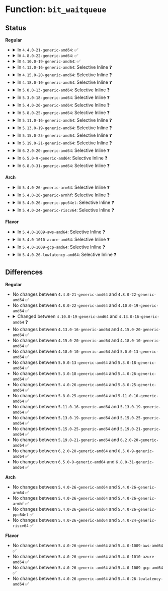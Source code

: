 # Function: <code>bit_waitqueue</code>

## Status
<b>Regular</b>
<ul>
<li>
<details>
<summary>In <code>4.4.0-21-generic-amd64</code>: ✅</summary>

```c
wait_queue_head_t * bit_waitqueue(void * word, int bit)
```

```json
{
  "name": "bit_waitqueue",
  "collision_type": "Unique Global",
  "inline_type": "No",
  "funcs": [
    {
      "addr": 18446744071579645600,
      "name": "bit_waitqueue",
      "external": true,
      "loc": "kernel/sched/wait.c:486",
      "file": "kernel/sched/wait.c",
      "inline": "seen, unknown",
      "caller_inline": [],
      "caller_func": [
        "kernel/sched/wait.c:wake_up_bit",
        "kernel/sched/wait.c:wake_up_atomic_t",
        "kernel/sched/wait.c:out_of_line_wait_on_bit",
        "kernel/sched/wait.c:out_of_line_wait_on_bit_timeout",
        "kernel/sched/wait.c:out_of_line_wait_on_bit_lock",
        "kernel/sched/wait.c:out_of_line_wait_on_atomic_t",
        "fs/inode.c:__wait_on_freeing_inode",
        "fs/inode.c:inode_dio_wait",
        "fs/fs-writeback.c:__inode_wait_for_writeback",
        "fs/fs-writeback.c:inode_sleep_on_writeback",
        "fs/block_dev.c:blkdev_get"
      ]
    }
  ],
  "symbols": [
    {
      "addr": 18446744071579645600,
      "name": "bit_waitqueue",
      "section": ".text",
      "bind": "STB_GLOBAL",
      "size": 151
    }
  ]
}
```
</details>
</li>
<li>
<details>
<summary>In <code>4.8.0-22-generic-amd64</code>: ✅</summary>

```c
wait_queue_head_t * bit_waitqueue(void * word, int bit)
```

```json
{
  "name": "bit_waitqueue",
  "collision_type": "Unique Global",
  "inline_type": "No",
  "funcs": [
    {
      "addr": 18446744071579660320,
      "name": "bit_waitqueue",
      "external": true,
      "loc": "kernel/sched/wait.c:486",
      "file": "kernel/sched/wait.c",
      "inline": "seen, unknown",
      "caller_inline": [],
      "caller_func": [
        "kernel/sched/wait.c:wake_up_atomic_t",
        "kernel/sched/wait.c:out_of_line_wait_on_atomic_t",
        "kernel/sched/wait.c:wake_up_bit",
        "kernel/sched/wait.c:out_of_line_wait_on_bit_lock",
        "kernel/sched/wait.c:out_of_line_wait_on_bit_timeout",
        "kernel/sched/wait.c:out_of_line_wait_on_bit",
        "fs/inode.c:inode_dio_wait",
        "fs/inode.c:__wait_on_freeing_inode",
        "fs/fs-writeback.c:inode_sleep_on_writeback",
        "fs/fs-writeback.c:__inode_wait_for_writeback",
        "fs/block_dev.c:blkdev_get"
      ]
    }
  ],
  "symbols": [
    {
      "addr": 18446744071579660320,
      "name": "bit_waitqueue",
      "section": ".text",
      "bind": "STB_GLOBAL",
      "size": 165
    }
  ]
}
```
</details>
</li>
<li>
<details>
<summary>In <code>4.10.0-19-generic-amd64</code>: ✅</summary>

```c
wait_queue_head_t * bit_waitqueue(void * word, int bit)
```

```json
{
  "name": "bit_waitqueue",
  "collision_type": "Unique Global",
  "inline_type": "No",
  "funcs": [
    {
      "addr": 18446744071579558288,
      "name": "bit_waitqueue",
      "external": true,
      "loc": "kernel/sched/core.c:7534",
      "file": "kernel/sched/core.c",
      "inline": "seen, unknown",
      "caller_inline": [],
      "caller_func": [
        "kernel/sched/wait.c:wake_up_atomic_t",
        "kernel/sched/wait.c:out_of_line_wait_on_atomic_t",
        "kernel/sched/wait.c:wake_up_bit",
        "kernel/sched/wait.c:out_of_line_wait_on_bit_lock",
        "kernel/sched/wait.c:out_of_line_wait_on_bit_timeout",
        "kernel/sched/wait.c:out_of_line_wait_on_bit",
        "fs/inode.c:inode_dio_wait",
        "fs/inode.c:__wait_on_freeing_inode",
        "fs/fs-writeback.c:inode_sleep_on_writeback",
        "fs/fs-writeback.c:__inode_wait_for_writeback",
        "fs/block_dev.c:blkdev_get"
      ]
    }
  ],
  "symbols": [
    {
      "addr": 18446744071579558288,
      "name": "bit_waitqueue",
      "section": ".text",
      "bind": "STB_GLOBAL",
      "size": 51
    }
  ]
}
```
</details>
</li>
<li>
<details>
<summary>In <code>4.13.0-16-generic-amd64</code>: Selective Inline ❓</summary>

```c
struct wait_queue_head * bit_waitqueue(void * word, int bit)
```

```json
{
  "name": "bit_waitqueue",
  "collision_type": "Unique Global",
  "inline_type": "Selective",
  "funcs": [
    {
      "addr": 18446744071579671749,
      "name": "bit_waitqueue",
      "external": true,
      "loc": "kernel/sched/wait_bit.c:14",
      "file": "kernel/sched/wait_bit.c",
      "inline": "not declared, inlined",
      "caller_inline": [
        "kernel/sched/wait_bit.c:wake_up_atomic_t",
        "kernel/sched/wait_bit.c:out_of_line_wait_on_atomic_t",
        "kernel/sched/wait_bit.c:wake_up_bit",
        "kernel/sched/wait_bit.c:out_of_line_wait_on_bit_lock",
        "kernel/sched/wait_bit.c:out_of_line_wait_on_bit_timeout",
        "kernel/sched/wait_bit.c:out_of_line_wait_on_bit"
      ],
      "caller_func": [
        "fs/inode.c:inode_dio_wait",
        "fs/inode.c:__wait_on_freeing_inode",
        "fs/fs-writeback.c:inode_sleep_on_writeback",
        "fs/fs-writeback.c:__inode_wait_for_writeback",
        "fs/block_dev.c:blkdev_get"
      ]
    }
  ],
  "symbols": [
    {
      "addr": 18446744071579671392,
      "name": "bit_waitqueue",
      "section": ".text",
      "bind": "STB_GLOBAL",
      "size": 51
    }
  ]
}
```
</details>
</li>
<li>
<details>
<summary>In <code>4.15.0-20-generic-amd64</code>: Selective Inline ❓</summary>

```c
struct wait_queue_head * bit_waitqueue(void * word, int bit)
```

```json
{
  "name": "bit_waitqueue",
  "collision_type": "Unique Global",
  "inline_type": "Selective",
  "funcs": [
    {
      "addr": 18446744071579702501,
      "name": "bit_waitqueue",
      "external": true,
      "loc": "kernel/sched/wait_bit.c:14",
      "file": "kernel/sched/wait_bit.c",
      "inline": "not declared, inlined",
      "caller_inline": [
        "kernel/sched/wait_bit.c:wake_up_atomic_t",
        "kernel/sched/wait_bit.c:out_of_line_wait_on_atomic_t",
        "kernel/sched/wait_bit.c:wake_up_bit",
        "kernel/sched/wait_bit.c:out_of_line_wait_on_bit_lock",
        "kernel/sched/wait_bit.c:out_of_line_wait_on_bit_timeout",
        "kernel/sched/wait_bit.c:out_of_line_wait_on_bit"
      ],
      "caller_func": [
        "fs/inode.c:inode_dio_wait",
        "fs/inode.c:__wait_on_freeing_inode",
        "fs/fs-writeback.c:inode_sleep_on_writeback",
        "fs/fs-writeback.c:__inode_wait_for_writeback",
        "fs/block_dev.c:blkdev_get"
      ]
    }
  ],
  "symbols": [
    {
      "addr": 18446744071579702144,
      "name": "bit_waitqueue",
      "section": ".text",
      "bind": "STB_GLOBAL",
      "size": 51
    }
  ]
}
```
</details>
</li>
<li>
<details>
<summary>In <code>4.18.0-10-generic-amd64</code>: Selective Inline ❓</summary>

```c
struct wait_queue_head * bit_waitqueue(void * word, int bit)
```

```json
{
  "name": "bit_waitqueue",
  "collision_type": "Unique Global",
  "inline_type": "Selective",
  "funcs": [
    {
      "addr": 18446744071579736677,
      "name": "bit_waitqueue",
      "external": true,
      "loc": "kernel/sched/wait_bit.c:11",
      "file": "kernel/sched/wait_bit.c",
      "inline": "not declared, inlined",
      "caller_inline": [
        "kernel/sched/wait_bit.c:wake_up_bit",
        "kernel/sched/wait_bit.c:out_of_line_wait_on_bit_lock",
        "kernel/sched/wait_bit.c:out_of_line_wait_on_bit_timeout",
        "kernel/sched/wait_bit.c:out_of_line_wait_on_bit"
      ],
      "caller_func": [
        "fs/inode.c:inode_dio_wait",
        "fs/inode.c:__wait_on_freeing_inode",
        "fs/fs-writeback.c:inode_sleep_on_writeback",
        "fs/fs-writeback.c:__inode_wait_for_writeback",
        "fs/block_dev.c:blkdev_get"
      ]
    }
  ],
  "symbols": [
    {
      "addr": 18446744071579736272,
      "name": "bit_waitqueue",
      "section": ".text",
      "bind": "STB_GLOBAL",
      "size": 51
    }
  ]
}
```
</details>
</li>
<li>
<details>
<summary>In <code>5.0.0-13-generic-amd64</code>: Selective Inline ❓</summary>

```c
struct wait_queue_head * bit_waitqueue(void * word, int bit)
```

```json
{
  "name": "bit_waitqueue",
  "collision_type": "Unique Global",
  "inline_type": "Selective",
  "funcs": [
    {
      "addr": 18446744071579776357,
      "name": "bit_waitqueue",
      "external": true,
      "loc": "kernel/sched/wait_bit.c:11",
      "file": "kernel/sched/wait_bit.c",
      "inline": "not declared, inlined",
      "caller_inline": [
        "kernel/sched/wait_bit.c:wake_up_bit",
        "kernel/sched/wait_bit.c:out_of_line_wait_on_bit_lock",
        "kernel/sched/wait_bit.c:out_of_line_wait_on_bit_timeout",
        "kernel/sched/wait_bit.c:out_of_line_wait_on_bit"
      ],
      "caller_func": [
        "fs/inode.c:inode_dio_wait",
        "fs/inode.c:__wait_on_freeing_inode",
        "fs/fs-writeback.c:inode_sleep_on_writeback",
        "fs/fs-writeback.c:__inode_wait_for_writeback",
        "fs/block_dev.c:blkdev_get"
      ]
    }
  ],
  "symbols": [
    {
      "addr": 18446744071579775952,
      "name": "bit_waitqueue",
      "section": ".text",
      "bind": "STB_GLOBAL",
      "size": 51
    }
  ]
}
```
</details>
</li>
<li>
<details>
<summary>In <code>5.3.0-18-generic-amd64</code>: Selective Inline ❓</summary>

```c
struct wait_queue_head * bit_waitqueue(void * word, int bit)
```

```json
{
  "name": "bit_waitqueue",
  "collision_type": "Unique Global",
  "inline_type": "Selective",
  "funcs": [
    {
      "addr": 18446744071579804021,
      "name": "bit_waitqueue",
      "external": true,
      "loc": "kernel/sched/wait_bit.c:12",
      "file": "kernel/sched/wait_bit.c",
      "inline": "not declared, inlined",
      "caller_inline": [
        "kernel/sched/wait_bit.c:wake_up_bit",
        "kernel/sched/wait_bit.c:out_of_line_wait_on_bit_lock",
        "kernel/sched/wait_bit.c:out_of_line_wait_on_bit_timeout",
        "kernel/sched/wait_bit.c:out_of_line_wait_on_bit"
      ],
      "caller_func": [
        "fs/inode.c:inode_dio_wait",
        "fs/inode.c:__wait_on_freeing_inode",
        "fs/fs-writeback.c:inode_sleep_on_writeback",
        "fs/fs-writeback.c:__inode_wait_for_writeback",
        "fs/block_dev.c:bd_start_claiming"
      ]
    }
  ],
  "symbols": [
    {
      "addr": 18446744071579803616,
      "name": "bit_waitqueue",
      "section": ".text",
      "bind": "STB_GLOBAL",
      "size": 51
    }
  ]
}
```
</details>
</li>
<li>
<details>
<summary>In <code>5.4.0-26-generic-amd64</code>: Selective Inline ❓</summary>

```c
struct wait_queue_head * bit_waitqueue(void * word, int bit)
```

```json
{
  "name": "bit_waitqueue",
  "collision_type": "Unique Global",
  "inline_type": "Selective",
  "funcs": [
    {
      "addr": 18446744071579851589,
      "name": "bit_waitqueue",
      "external": true,
      "loc": "kernel/sched/wait_bit.c:12",
      "file": "kernel/sched/wait_bit.c",
      "inline": "not declared, inlined",
      "caller_inline": [
        "kernel/sched/wait_bit.c:wake_up_bit",
        "kernel/sched/wait_bit.c:out_of_line_wait_on_bit_lock",
        "kernel/sched/wait_bit.c:out_of_line_wait_on_bit_timeout",
        "kernel/sched/wait_bit.c:out_of_line_wait_on_bit"
      ],
      "caller_func": [
        "fs/inode.c:inode_dio_wait",
        "fs/inode.c:__wait_on_freeing_inode",
        "fs/fs-writeback.c:inode_sleep_on_writeback",
        "fs/fs-writeback.c:__inode_wait_for_writeback",
        "fs/block_dev.c:bd_start_claiming"
      ]
    }
  ],
  "symbols": [
    {
      "addr": 18446744071579851184,
      "name": "bit_waitqueue",
      "section": ".text",
      "bind": "STB_GLOBAL",
      "size": 51
    }
  ]
}
```
</details>
</li>
<li>
<details>
<summary>In <code>5.8.0-25-generic-amd64</code>: Selective Inline ❓</summary>

```c
struct wait_queue_head * bit_waitqueue(void * word, int bit)
```

```json
{
  "name": "bit_waitqueue",
  "collision_type": "Unique Global",
  "inline_type": "Selective",
  "funcs": [
    {
      "addr": 18446744071591202716,
      "name": "bit_waitqueue",
      "external": true,
      "loc": "kernel/sched/wait_bit.c:12",
      "file": "kernel/sched/wait_bit.c",
      "inline": "not declared, inlined",
      "caller_inline": [
        "kernel/sched/wait_bit.c:wake_up_bit",
        "kernel/sched/wait_bit.c:out_of_line_wait_on_bit_lock",
        "kernel/sched/wait_bit.c:out_of_line_wait_on_bit_timeout",
        "kernel/sched/wait_bit.c:out_of_line_wait_on_bit"
      ],
      "caller_func": [
        "fs/inode.c:inode_dio_wait",
        "fs/inode.c:__wait_on_freeing_inode",
        "fs/fs-writeback.c:inode_sleep_on_writeback",
        "fs/fs-writeback.c:__inode_wait_for_writeback",
        "fs/block_dev.c:bd_start_claiming"
      ]
    }
  ],
  "symbols": [
    {
      "addr": 18446744071579889904,
      "name": "bit_waitqueue",
      "section": ".text",
      "bind": "STB_GLOBAL",
      "size": 51
    }
  ]
}
```
</details>
</li>
<li>
<details>
<summary>In <code>5.11.0-16-generic-amd64</code>: Selective Inline ❓</summary>

```c
struct wait_queue_head * bit_waitqueue(void * word, int bit)
```

```json
{
  "name": "bit_waitqueue",
  "collision_type": "Unique Global",
  "inline_type": "Selective",
  "funcs": [
    {
      "addr": 18446744071591697804,
      "name": "bit_waitqueue",
      "external": true,
      "loc": "kernel/sched/wait_bit.c:12",
      "file": "kernel/sched/wait_bit.c",
      "inline": "not declared, inlined",
      "caller_inline": [
        "kernel/sched/wait_bit.c:wake_up_bit",
        "kernel/sched/wait_bit.c:out_of_line_wait_on_bit_lock",
        "kernel/sched/wait_bit.c:out_of_line_wait_on_bit_timeout",
        "kernel/sched/wait_bit.c:out_of_line_wait_on_bit"
      ],
      "caller_func": [
        "fs/inode.c:inode_dio_wait",
        "fs/inode.c:__wait_on_freeing_inode",
        "fs/fs-writeback.c:inode_sleep_on_writeback",
        "fs/fs-writeback.c:__inode_wait_for_writeback",
        "fs/block_dev.c:bd_prepare_to_claim",
        "fs/ext4/fast_commit.c:ext4_fc_wait_committing_inode"
      ]
    }
  ],
  "symbols": [
    {
      "addr": 18446744071579884528,
      "name": "bit_waitqueue",
      "section": ".text",
      "bind": "STB_GLOBAL",
      "size": 51
    }
  ]
}
```
</details>
</li>
<li>
<details>
<summary>In <code>5.13.0-19-generic-amd64</code>: Selective Inline ❓</summary>

```c
struct wait_queue_head * bit_waitqueue(void * word, int bit)
```

```json
{
  "name": "bit_waitqueue",
  "collision_type": "Unique Global",
  "inline_type": "Selective",
  "funcs": [
    {
      "addr": 18446744071591640316,
      "name": "bit_waitqueue",
      "external": true,
      "loc": "kernel/sched/wait_bit.c:12",
      "file": "kernel/sched/wait_bit.c",
      "inline": "not declared, inlined",
      "caller_inline": [
        "kernel/sched/wait_bit.c:wake_up_bit",
        "kernel/sched/wait_bit.c:out_of_line_wait_on_bit_lock",
        "kernel/sched/wait_bit.c:out_of_line_wait_on_bit_timeout",
        "kernel/sched/wait_bit.c:out_of_line_wait_on_bit"
      ],
      "caller_func": [
        "fs/inode.c:inode_dio_wait",
        "fs/inode.c:__wait_on_freeing_inode",
        "fs/fs-writeback.c:inode_sleep_on_writeback",
        "fs/fs-writeback.c:__inode_wait_for_writeback",
        "fs/block_dev.c:bd_prepare_to_claim",
        "fs/ext4/fast_commit.c:ext4_fc_wait_committing_inode"
      ]
    }
  ],
  "symbols": [
    {
      "addr": 18446744071579893712,
      "name": "bit_waitqueue",
      "section": ".text",
      "bind": "STB_GLOBAL",
      "size": 51
    }
  ]
}
```
</details>
</li>
<li>
<details>
<summary>In <code>5.15.0-25-generic-amd64</code>: Selective Inline ❓</summary>

```c
struct wait_queue_head * bit_waitqueue(void * word, int bit)
```

```json
{
  "name": "bit_waitqueue",
  "collision_type": "Unique Global",
  "inline_type": "Selective",
  "funcs": [
    {
      "addr": 18446744071592814268,
      "name": "bit_waitqueue",
      "external": true,
      "loc": "kernel/sched/wait_bit.c:12",
      "file": "kernel/sched/wait_bit.c",
      "inline": "not declared, inlined",
      "caller_inline": [
        "kernel/sched/wait_bit.c:wake_up_bit",
        "kernel/sched/wait_bit.c:out_of_line_wait_on_bit_lock",
        "kernel/sched/wait_bit.c:out_of_line_wait_on_bit_timeout",
        "kernel/sched/wait_bit.c:out_of_line_wait_on_bit"
      ],
      "caller_func": [
        "fs/inode.c:inode_dio_wait",
        "fs/inode.c:__wait_on_freeing_inode",
        "fs/fs-writeback.c:inode_sleep_on_writeback",
        "fs/fs-writeback.c:__inode_wait_for_writeback",
        "fs/ext4/fast_commit.c:ext4_fc_wait_committing_inode",
        "block/bdev.c:bd_prepare_to_claim"
      ]
    }
  ],
  "symbols": [
    {
      "addr": 18446744071580008560,
      "name": "bit_waitqueue",
      "section": ".text",
      "bind": "STB_GLOBAL",
      "size": 51
    }
  ]
}
```
</details>
</li>
<li>
<details>
<summary>In <code>5.19.0-21-generic-amd64</code>: Selective Inline ❓</summary>

```c
struct wait_queue_head * bit_waitqueue(void * word, int bit)
```

```json
{
  "name": "bit_waitqueue",
  "collision_type": "Unique Global",
  "inline_type": "Selective",
  "funcs": [
    {
      "addr": 18446744071594715996,
      "name": "bit_waitqueue",
      "external": true,
      "loc": "kernel/sched/wait_bit.c:12",
      "file": "kernel/sched/build_utility.c",
      "inline": "not declared, inlined",
      "caller_inline": [
        "kernel/sched/build_utility.c:wake_up_bit",
        "kernel/sched/build_utility.c:out_of_line_wait_on_bit_lock",
        "kernel/sched/build_utility.c:out_of_line_wait_on_bit_timeout",
        "kernel/sched/build_utility.c:out_of_line_wait_on_bit"
      ],
      "caller_func": [
        "fs/inode.c:inode_dio_wait",
        "fs/inode.c:__wait_on_freeing_inode",
        "fs/fs-writeback.c:inode_sleep_on_writeback",
        "fs/fs-writeback.c:__inode_wait_for_writeback",
        "fs/ext4/fast_commit.c:ext4_fc_wait_committing_inode",
        "block/bdev.c:bd_prepare_to_claim"
      ]
    }
  ],
  "symbols": [
    {
      "addr": 18446744071580137520,
      "name": "bit_waitqueue",
      "section": ".text",
      "bind": "STB_GLOBAL",
      "size": 59
    }
  ]
}
```
</details>
</li>
<li>
<details>
<summary>In <code>6.2.0-20-generic-amd64</code>: Selective Inline ❓</summary>

```c
struct wait_queue_head * bit_waitqueue(void * word, int bit)
```

```json
{
  "name": "bit_waitqueue",
  "collision_type": "Unique Global",
  "inline_type": "Selective",
  "funcs": [
    {
      "addr": 18446744071596463292,
      "name": "bit_waitqueue",
      "external": true,
      "loc": "kernel/sched/wait_bit.c:12",
      "file": "kernel/sched/build_utility.c",
      "inline": "not declared, inlined",
      "caller_inline": [
        "kernel/sched/build_utility.c:wake_up_bit",
        "kernel/sched/build_utility.c:out_of_line_wait_on_bit_lock",
        "kernel/sched/build_utility.c:out_of_line_wait_on_bit_timeout",
        "kernel/sched/build_utility.c:out_of_line_wait_on_bit"
      ],
      "caller_func": [
        "fs/inode.c:inode_dio_wait",
        "fs/inode.c:__wait_on_freeing_inode",
        "fs/fs-writeback.c:inode_sleep_on_writeback",
        "fs/fs-writeback.c:__inode_wait_for_writeback",
        "fs/ext4/fast_commit.c:ext4_fc_wait_committing_inode",
        "block/bdev.c:bd_prepare_to_claim"
      ]
    }
  ],
  "symbols": [
    {
      "addr": 18446744071580312144,
      "name": "bit_waitqueue",
      "section": ".text",
      "bind": "STB_GLOBAL",
      "size": 59
    }
  ]
}
```
</details>
</li>
<li>
<details>
<summary>In <code>6.5.0-9-generic-amd64</code>: Selective Inline ❓</summary>

```c
struct wait_queue_head * bit_waitqueue(void * word, int bit)
```

```json
{
  "name": "bit_waitqueue",
  "collision_type": "Unique Global",
  "inline_type": "Selective",
  "funcs": [
    {
      "addr": 18446744071597005116,
      "name": "bit_waitqueue",
      "external": true,
      "loc": "kernel/sched/wait_bit.c:12",
      "file": "kernel/sched/build_utility.c",
      "inline": "not declared, inlined",
      "caller_inline": [
        "kernel/sched/build_utility.c:wake_up_bit",
        "kernel/sched/build_utility.c:out_of_line_wait_on_bit_lock",
        "kernel/sched/build_utility.c:out_of_line_wait_on_bit_timeout",
        "kernel/sched/build_utility.c:out_of_line_wait_on_bit"
      ],
      "caller_func": [
        "fs/inode.c:inode_dio_wait",
        "fs/inode.c:__wait_on_freeing_inode",
        "fs/fs-writeback.c:inode_sleep_on_writeback",
        "fs/fs-writeback.c:__inode_wait_for_writeback",
        "fs/ext4/fast_commit.c:ext4_fc_wait_committing_inode",
        "block/bdev.c:bd_prepare_to_claim"
      ]
    }
  ],
  "symbols": [
    {
      "addr": 18446744071580378816,
      "name": "bit_waitqueue",
      "section": ".text",
      "bind": "STB_GLOBAL",
      "size": 59
    }
  ]
}
```
</details>
</li>
<li>
<details>
<summary>In <code>6.8.0-31-generic-amd64</code>: Selective Inline ❓</summary>

```c
struct wait_queue_head * bit_waitqueue(void * word, int bit)
```

```json
{
  "name": "bit_waitqueue",
  "collision_type": "Unique Global",
  "inline_type": "Selective",
  "funcs": [
    {
      "addr": 18446744071597934460,
      "name": "bit_waitqueue",
      "external": true,
      "loc": "kernel/sched/wait_bit.c:12",
      "file": "kernel/sched/build_utility.c",
      "inline": "not declared, inlined",
      "caller_inline": [
        "kernel/sched/build_utility.c:wake_up_bit",
        "kernel/sched/build_utility.c:out_of_line_wait_on_bit_lock",
        "kernel/sched/build_utility.c:out_of_line_wait_on_bit_timeout",
        "kernel/sched/build_utility.c:out_of_line_wait_on_bit"
      ],
      "caller_func": [
        "fs/inode.c:inode_dio_wait",
        "fs/inode.c:__wait_on_freeing_inode",
        "fs/fs-writeback.c:inode_sleep_on_writeback",
        "fs/fs-writeback.c:__inode_wait_for_writeback",
        "fs/ext4/fast_commit.c:ext4_fc_wait_committing_inode",
        "block/bdev.c:bd_prepare_to_claim"
      ]
    }
  ],
  "symbols": [
    {
      "addr": 18446744071580436800,
      "name": "bit_waitqueue",
      "section": ".text",
      "bind": "STB_GLOBAL",
      "size": 59
    }
  ]
}
```
</details>
</li>
</ul>
<b>Arch</b>
<ul>
<li>
<details>
<summary>In <code>5.4.0-26-generic-arm64</code>: Selective Inline ❓</summary>

```c
struct wait_queue_head * bit_waitqueue(void * word, int bit)
```

```json
{
  "name": "bit_waitqueue",
  "collision_type": "Unique Global",
  "inline_type": "Selective",
  "funcs": [
    {
      "addr": 18446603336491045212,
      "name": "bit_waitqueue",
      "external": true,
      "loc": "kernel/sched/wait_bit.c:12",
      "file": "kernel/sched/wait_bit.c",
      "inline": "not declared, inlined",
      "caller_inline": [
        "kernel/sched/wait_bit.c:wake_up_bit",
        "kernel/sched/wait_bit.c:out_of_line_wait_on_bit_lock",
        "kernel/sched/wait_bit.c:out_of_line_wait_on_bit_timeout",
        "kernel/sched/wait_bit.c:out_of_line_wait_on_bit"
      ],
      "caller_func": [
        "fs/inode.c:inode_dio_wait",
        "fs/inode.c:__wait_on_freeing_inode",
        "fs/fs-writeback.c:inode_sleep_on_writeback",
        "fs/fs-writeback.c:__inode_wait_for_writeback",
        "fs/block_dev.c:bd_start_claiming"
      ]
    }
  ],
  "symbols": [
    {
      "addr": 18446603336491044424,
      "name": "bit_waitqueue",
      "section": ".text",
      "bind": "STB_GLOBAL",
      "size": 88
    }
  ]
}
```
</details>
</li>
<li>
<details>
<summary>In <code>5.4.0-26-generic-armhf</code>: Selective Inline ❓</summary>

```c
struct wait_queue_head * bit_waitqueue(void * word, int bit)
```

```json
{
  "name": "bit_waitqueue",
  "collision_type": "Unique Global",
  "inline_type": "Selective",
  "funcs": [
    {
      "addr": 3225052368,
      "name": "bit_waitqueue",
      "external": true,
      "loc": "kernel/sched/wait_bit.c:12",
      "file": "kernel/sched/wait_bit.c",
      "inline": "not declared, inlined",
      "caller_inline": [
        "kernel/sched/wait_bit.c:wake_up_bit",
        "kernel/sched/wait_bit.c:out_of_line_wait_on_bit_lock",
        "kernel/sched/wait_bit.c:out_of_line_wait_on_bit_timeout",
        "kernel/sched/wait_bit.c:out_of_line_wait_on_bit"
      ],
      "caller_func": [
        "fs/inode.c:inode_dio_wait",
        "fs/inode.c:__wait_on_freeing_inode",
        "fs/fs-writeback.c:inode_sleep_on_writeback",
        "fs/fs-writeback.c:__inode_wait_for_writeback",
        "fs/block_dev.c:bd_start_claiming"
      ]
    }
  ],
  "symbols": [
    {
      "addr": 3225051772,
      "name": "bit_waitqueue",
      "section": ".text",
      "bind": "STB_GLOBAL",
      "size": 60
    }
  ]
}
```
</details>
</li>
<li>
<details>
<summary>In <code>5.4.0-26-generic-ppc64el</code>: Selective Inline ❓</summary>

```c
struct wait_queue_head * bit_waitqueue(void * word, int bit)
```

```json
{
  "name": "bit_waitqueue",
  "collision_type": "Unique Global",
  "inline_type": "Selective",
  "funcs": [
    {
      "addr": 13835058055283922560,
      "name": "bit_waitqueue",
      "external": true,
      "loc": "kernel/sched/wait_bit.c:12",
      "file": "kernel/sched/wait_bit.c",
      "inline": "not declared, inlined",
      "caller_inline": [
        "kernel/sched/wait_bit.c:wake_up_bit",
        "kernel/sched/wait_bit.c:out_of_line_wait_on_bit_lock",
        "kernel/sched/wait_bit.c:out_of_line_wait_on_bit_timeout",
        "kernel/sched/wait_bit.c:out_of_line_wait_on_bit"
      ],
      "caller_func": [
        "fs/inode.c:inode_dio_wait",
        "fs/inode.c:__wait_on_freeing_inode",
        "fs/fs-writeback.c:inode_sleep_on_writeback",
        "fs/fs-writeback.c:__inode_wait_for_writeback",
        "fs/block_dev.c:bd_start_claiming"
      ]
    }
  ],
  "symbols": [
    {
      "addr": 13835058055283921904,
      "name": "bit_waitqueue",
      "section": ".text",
      "bind": "STB_GLOBAL",
      "size": 72
    }
  ]
}
```
</details>
</li>
<li>
<details>
<summary>In <code>5.4.0-24-generic-riscv64</code>: Selective Inline ❓</summary>

```c
struct wait_queue_head * bit_waitqueue(void * word, int bit)
```

```json
{
  "name": "bit_waitqueue",
  "collision_type": "Unique Global",
  "inline_type": "Selective",
  "funcs": [
    {
      "addr": 18446743936271643236,
      "name": "bit_waitqueue",
      "external": true,
      "loc": "kernel/sched/wait_bit.c:12",
      "file": "kernel/sched/wait_bit.c",
      "inline": "not declared, inlined",
      "caller_inline": [
        "kernel/sched/wait_bit.c:wake_up_bit",
        "kernel/sched/wait_bit.c:out_of_line_wait_on_bit_lock",
        "kernel/sched/wait_bit.c:out_of_line_wait_on_bit_timeout",
        "kernel/sched/wait_bit.c:out_of_line_wait_on_bit"
      ],
      "caller_func": [
        "fs/inode.c:inode_dio_wait",
        "fs/inode.c:__wait_on_freeing_inode",
        "fs/fs-writeback.c:inode_sleep_on_writeback",
        "fs/fs-writeback.c:__inode_wait_for_writeback",
        "fs/block_dev.c:bd_start_claiming"
      ]
    }
  ],
  "symbols": [
    {
      "addr": 18446743936271642652,
      "name": "bit_waitqueue",
      "section": ".text",
      "bind": "STB_GLOBAL",
      "size": 78
    }
  ]
}
```
</details>
</li>
</ul>
<b>Flavor</b>
<ul>
<li>
<details>
<summary>In <code>5.4.0-1009-aws-amd64</code>: Selective Inline ❓</summary>

```c
struct wait_queue_head * bit_waitqueue(void * word, int bit)
```

```json
{
  "name": "bit_waitqueue",
  "collision_type": "Unique Global",
  "inline_type": "Selective",
  "funcs": [
    {
      "addr": 18446744071579823941,
      "name": "bit_waitqueue",
      "external": true,
      "loc": "kernel/sched/wait_bit.c:12",
      "file": "kernel/sched/wait_bit.c",
      "inline": "not declared, inlined",
      "caller_inline": [
        "kernel/sched/wait_bit.c:wake_up_bit",
        "kernel/sched/wait_bit.c:out_of_line_wait_on_bit_lock",
        "kernel/sched/wait_bit.c:out_of_line_wait_on_bit_timeout",
        "kernel/sched/wait_bit.c:out_of_line_wait_on_bit"
      ],
      "caller_func": [
        "fs/inode.c:inode_dio_wait",
        "fs/inode.c:__wait_on_freeing_inode",
        "fs/fs-writeback.c:inode_sleep_on_writeback",
        "fs/fs-writeback.c:__inode_wait_for_writeback",
        "fs/block_dev.c:bd_start_claiming"
      ]
    }
  ],
  "symbols": [
    {
      "addr": 18446744071579823536,
      "name": "bit_waitqueue",
      "section": ".text",
      "bind": "STB_GLOBAL",
      "size": 51
    }
  ]
}
```
</details>
</li>
<li>
<details>
<summary>In <code>5.4.0-1010-azure-amd64</code>: Selective Inline ❓</summary>

```c
struct wait_queue_head * bit_waitqueue(void * word, int bit)
```

```json
{
  "name": "bit_waitqueue",
  "collision_type": "Unique Global",
  "inline_type": "Selective",
  "funcs": [
    {
      "addr": 18446744071579758533,
      "name": "bit_waitqueue",
      "external": true,
      "loc": "kernel/sched/wait_bit.c:12",
      "file": "kernel/sched/wait_bit.c",
      "inline": "not declared, inlined",
      "caller_inline": [
        "kernel/sched/wait_bit.c:wake_up_bit",
        "kernel/sched/wait_bit.c:out_of_line_wait_on_bit_lock",
        "kernel/sched/wait_bit.c:out_of_line_wait_on_bit_timeout",
        "kernel/sched/wait_bit.c:out_of_line_wait_on_bit"
      ],
      "caller_func": [
        "fs/inode.c:inode_dio_wait",
        "fs/inode.c:__wait_on_freeing_inode",
        "fs/fs-writeback.c:inode_sleep_on_writeback",
        "fs/fs-writeback.c:__inode_wait_for_writeback",
        "fs/block_dev.c:bd_start_claiming"
      ]
    }
  ],
  "symbols": [
    {
      "addr": 18446744071579758128,
      "name": "bit_waitqueue",
      "section": ".text",
      "bind": "STB_GLOBAL",
      "size": 51
    }
  ]
}
```
</details>
</li>
<li>
<details>
<summary>In <code>5.4.0-1009-gcp-amd64</code>: Selective Inline ❓</summary>

```c
struct wait_queue_head * bit_waitqueue(void * word, int bit)
```

```json
{
  "name": "bit_waitqueue",
  "collision_type": "Unique Global",
  "inline_type": "Selective",
  "funcs": [
    {
      "addr": 18446744071579811957,
      "name": "bit_waitqueue",
      "external": true,
      "loc": "kernel/sched/wait_bit.c:12",
      "file": "kernel/sched/wait_bit.c",
      "inline": "not declared, inlined",
      "caller_inline": [
        "kernel/sched/wait_bit.c:wake_up_bit",
        "kernel/sched/wait_bit.c:out_of_line_wait_on_bit_lock",
        "kernel/sched/wait_bit.c:out_of_line_wait_on_bit_timeout",
        "kernel/sched/wait_bit.c:out_of_line_wait_on_bit"
      ],
      "caller_func": [
        "fs/inode.c:inode_dio_wait",
        "fs/inode.c:__wait_on_freeing_inode",
        "fs/fs-writeback.c:inode_sleep_on_writeback",
        "fs/fs-writeback.c:__inode_wait_for_writeback",
        "fs/block_dev.c:bd_start_claiming"
      ]
    }
  ],
  "symbols": [
    {
      "addr": 18446744071579811552,
      "name": "bit_waitqueue",
      "section": ".text",
      "bind": "STB_GLOBAL",
      "size": 51
    }
  ]
}
```
</details>
</li>
<li>
<details>
<summary>In <code>5.4.0-26-lowlatency-amd64</code>: Selective Inline ❓</summary>

```c
struct wait_queue_head * bit_waitqueue(void * word, int bit)
```

```json
{
  "name": "bit_waitqueue",
  "collision_type": "Unique Global",
  "inline_type": "Selective",
  "funcs": [
    {
      "addr": 18446744071579857093,
      "name": "bit_waitqueue",
      "external": true,
      "loc": "kernel/sched/wait_bit.c:12",
      "file": "kernel/sched/wait_bit.c",
      "inline": "not declared, inlined",
      "caller_inline": [
        "kernel/sched/wait_bit.c:wake_up_bit",
        "kernel/sched/wait_bit.c:out_of_line_wait_on_bit_lock",
        "kernel/sched/wait_bit.c:out_of_line_wait_on_bit_timeout",
        "kernel/sched/wait_bit.c:out_of_line_wait_on_bit"
      ],
      "caller_func": [
        "fs/inode.c:inode_dio_wait",
        "fs/inode.c:__wait_on_freeing_inode",
        "fs/fs-writeback.c:inode_sleep_on_writeback",
        "fs/fs-writeback.c:__inode_wait_for_writeback",
        "fs/block_dev.c:bd_start_claiming"
      ]
    }
  ],
  "symbols": [
    {
      "addr": 18446744071579856688,
      "name": "bit_waitqueue",
      "section": ".text",
      "bind": "STB_GLOBAL",
      "size": 51
    }
  ]
}
```
</details>
</li>
</ul>

## Differences
<b>Regular</b>
<ul>
<li>
No changes between <code>4.4.0-21-generic-amd64</code> and <code>4.8.0-22-generic-amd64</code> ✅
</li>
<li>
No changes between <code>4.8.0-22-generic-amd64</code> and <code>4.10.0-19-generic-amd64</code> ✅
</li>
<li>
<details>
<summary>Changed between <code>4.10.0-19-generic-amd64</code> and <code>4.13.0-16-generic-amd64</code> ❓</summary>
<ul>
<li>
<b>Return type changed. </b>
<code>wait_queue_head_t *</code> ➡️ <code>struct wait_queue_head *</code>
</li>
</ul>
</details>
</li>
<li>
No changes between <code>4.13.0-16-generic-amd64</code> and <code>4.15.0-20-generic-amd64</code> ✅
</li>
<li>
No changes between <code>4.15.0-20-generic-amd64</code> and <code>4.18.0-10-generic-amd64</code> ✅
</li>
<li>
No changes between <code>4.18.0-10-generic-amd64</code> and <code>5.0.0-13-generic-amd64</code> ✅
</li>
<li>
No changes between <code>5.0.0-13-generic-amd64</code> and <code>5.3.0-18-generic-amd64</code> ✅
</li>
<li>
No changes between <code>5.3.0-18-generic-amd64</code> and <code>5.4.0-26-generic-amd64</code> ✅
</li>
<li>
No changes between <code>5.4.0-26-generic-amd64</code> and <code>5.8.0-25-generic-amd64</code> ✅
</li>
<li>
No changes between <code>5.8.0-25-generic-amd64</code> and <code>5.11.0-16-generic-amd64</code> ✅
</li>
<li>
No changes between <code>5.11.0-16-generic-amd64</code> and <code>5.13.0-19-generic-amd64</code> ✅
</li>
<li>
No changes between <code>5.13.0-19-generic-amd64</code> and <code>5.15.0-25-generic-amd64</code> ✅
</li>
<li>
No changes between <code>5.15.0-25-generic-amd64</code> and <code>5.19.0-21-generic-amd64</code> ✅
</li>
<li>
No changes between <code>5.19.0-21-generic-amd64</code> and <code>6.2.0-20-generic-amd64</code> ✅
</li>
<li>
No changes between <code>6.2.0-20-generic-amd64</code> and <code>6.5.0-9-generic-amd64</code> ✅
</li>
<li>
No changes between <code>6.5.0-9-generic-amd64</code> and <code>6.8.0-31-generic-amd64</code> ✅
</li>
</ul>
<b>Arch</b>
<ul>
<li>
No changes between <code>5.4.0-26-generic-amd64</code> and <code>5.4.0-26-generic-arm64</code> ✅
</li>
<li>
No changes between <code>5.4.0-26-generic-amd64</code> and <code>5.4.0-26-generic-armhf</code> ✅
</li>
<li>
No changes between <code>5.4.0-26-generic-amd64</code> and <code>5.4.0-26-generic-ppc64el</code> ✅
</li>
<li>
No changes between <code>5.4.0-26-generic-amd64</code> and <code>5.4.0-24-generic-riscv64</code> ✅
</li>
</ul>
<b>Flavor</b>
<ul>
<li>
No changes between <code>5.4.0-26-generic-amd64</code> and <code>5.4.0-1009-aws-amd64</code> ✅
</li>
<li>
No changes between <code>5.4.0-26-generic-amd64</code> and <code>5.4.0-1010-azure-amd64</code> ✅
</li>
<li>
No changes between <code>5.4.0-26-generic-amd64</code> and <code>5.4.0-1009-gcp-amd64</code> ✅
</li>
<li>
No changes between <code>5.4.0-26-generic-amd64</code> and <code>5.4.0-26-lowlatency-amd64</code> ✅
</li>
</ul>
